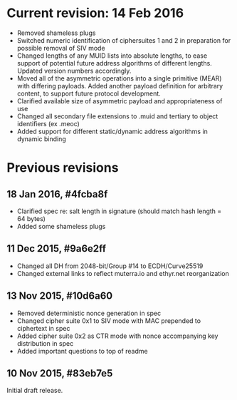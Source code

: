 # Current revision: 14 Feb 2016

+ Removed shameless plugs
+ Switched numeric identification of ciphersuites 1 and 2 in preparation for possible removal of SIV mode
+ Changed lengths of any MUID lists into absolute lengths, to ease support of potential future address algorithms of different lengths. Updated version numbers accordingly.
+ Moved all of the asymmetric operations into a single primitive (MEAR) with differing payloads. Added another payload definition for arbitrary content, to support future protocol development.
+ Clarified available size of asymmetric payload and appropriateness of use
+ Changed all secondary file extensions to .muid and tertiary to object identifiers (ex .meoc)
+ Added support for different static/dynamic address algorithms in dynamic binding

# Previous revisions

## 18 Jan 2016, #4fcba8f

+ Clarified spec re: salt length in signature (should match hash length = 64 bytes)
+ Added some shameless plugs

## 11 Dec 2015, #9a6e2ff

+ Changed all DH from 2048-bit/Group #14 to ECDH/Curve25519
+ Changed external links to reflect muterra.io and ethyr.net reorganization

## 13 Nov 2015, #10d6a60

+ Removed deterministic nonce generation in spec
+ Changed cipher suite 0x1 to SIV mode with MAC prepended to ciphertext in spec
+ Added cipher suite 0x2 as CTR mode with nonce accompanying key distribution in spec
+ Added important questions to top of readme

## 10 Nov 2015, #83eb7e5

Initial draft release.